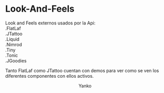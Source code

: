 # Look-And-Feels
Look and Feels externos usados por la Api:<br>
.FlatLaf<br>
.JTattoo<br>
.Liquid<br>
.Nimrod<br>
.Tiny<br>
.Tonic<br>
.JGoodies<br>

Tanto FlatLaf como JTattoo cuentan con demos para 
ver como se ven los diferentes componentes con ellos
activos.

<div align="center">
<p color="yellow" >Yanko</p>
</div>